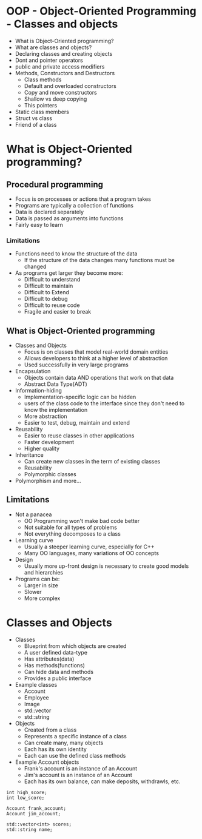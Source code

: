 # OOP - Object-Oriented Programming - Classes and objects
<ul>
    <li>What is Object-Oriented programming?</li>
    <li>What are classes and objects?</li>
    <li>Declaring classes and creating objects</li>
    <li>Dont and pointer operators</li>
    <li>public and private access modifiers</li>
    <li>Methods, Constructors and Destructors
        <ul>
            <li>Class methods</li>
            <li>Default and overloaded constructors</li>
            <li>Copy and move constructors</li>
            <li>Shallow vs deep copying</li>
            <li>This pointers</li>
        </ul>
    </li>
    <li>Static class members</li>
    <li>Struct vs class</li>
    <li>Friend of a class</li>
</ul>

# What is Object-Oriented programming?
## Procedural programming
<ul>
    <li>Focus is on processes or actions that a program takes</li>
    <li>Programs are typically a collection of functions</li>
    <li>Data is declared separately</li>
    <li>Data is passed as arguments into functions</li>
    <li>Fairly easy to learn</li>
</ul>

### Limitations
<ul>
    <li>Functions need to know the structure of the data
        <ul>
            <li>If the structure of the data changes many functions must be changed</li>
        </ul>
    </li>
    <li>
    As programs get larger they become more:
        <ul>
            <li>Difficult to understand</li>
            <li>Difficult to maintain</li>
            <li>Difficult to Extend</li>
            <li>Difficult to debug</li>
            <li>Difficult to reuse code</li>
            <li>Fragile and easier to break</li>
        </ul>
    </li>
</ul>

## What is Object-Oriented programming
<ul>
    <li>Classes and Objects
        <ul>
            <li>Focus is on classes that model real-world domain entities</li>
            <li>Allows developers to think at a higher level of abstraction</li>
            <li>Used successfully in very large programs</li>
        </ul>
    </li>
    <li>Encapsulation
        <ul>
            <li>Objects contain data AND operations that work on that data</li>
            <li>Abstract Data Type(ADT)</li>
        </ul>
    </li>
    <li>
        Information-hiding
        <ul>
            <li>Implementation-specific logic can be hidden</li>
            <li>users of the class code to the interface since they don't need to know the implementation</li>
            <li>More abstraction</li>
            <li>Easier to test, debug, maintain and extend</li>
        </ul>
    </li>
    <li>Reusability
        <ul>   
            <li>Easier to reuse classes in other applications</li>
            <li>Faster development</li>
            <li>Higher quality</li>
        </ul>
    </li>
    <li>Inheritance
        <ul>
            <li>Can create new classes in the term of existing classes</li>
            <li>Reusability</li>
            <li>Polymorphic classes</li>
        </ul>
    </li>
    <li>Polymorphism and more...</li>
</ul>

## Limitations
<ul>
    <li>Not a panacea
        <ul>
            <li>OO Programming won't make bad code better</li>
            <li>Not suitable for all types of problems</li>
            <li>Not everything decomposes to a class</li>
        </ul>
    </li>
    <li>Learning curve
        <ul>
            <li>Usually a steeper learning curve, especially for C++</li>
            <li>Many OO languages, many variations of OO concepts</li>
        </ul>
    </li>
    <li>Design
        <ul>
            <li>Usually more up-front design is necessary to create good models and hierarchies</li>
        </ul>
    </li>
    <li>Programs can be:
        <ul>
            <li>Larger in size</li>
            <li>Slower</li>
            <li>More complex</li>
        </ul>
    </li>
</ul>

# Classes and Objects
<ul>
    <li>Classes
        <ul>
            <li>Blueprint from which objects are created</li>
            <li>A user defined data-type</li>
            <li>Has attributes(data)</li>
            <li>Has methods(functions)</li>
            <li>Can hide data and methods</li>
            <li>Provides a public interface</li>
        </ul>
    </li>
    <li>
        Example classes
        <ul>
            <li>Account</li>
            <li>Employee</li>
            <li>Image</li>
            <li>std::vector</li>
            <li>std::string</li>
        </ul>
    </li>
    <li>Objects
        <ul>
            <li>Created from a class</li>
            <li>Represents a specific instance of a class</li>
            <li>Can create many, many objects</li>
            <li>Each has its own identity</li>
            <li>Each can use the defined class methods</li>
        </ul>
    </li>
    <li>Example Account objects
        <ul>
            <li>Frank's account is an instance of an Account</li>
            <li>Jim's account is an instance of an Account</li>
            <li>Each has its own balance, can make deposits, withdrawls, etc.</li>
        </ul>
    </li>
</ul>

```
int high_score;
int low_score;

Account frank_account;
Account jim_account;

std::vector<int> scores;
std::string name;
```